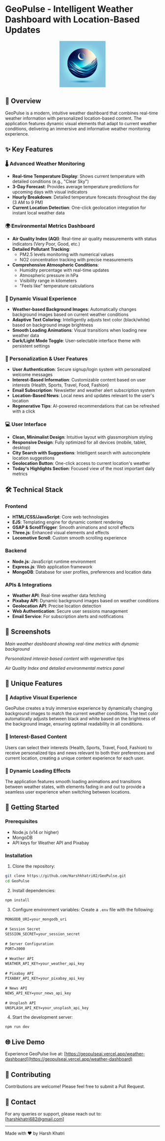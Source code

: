 # GeoPulse - Intelligent Weather Dashboard with Location-Based Updates

<div align="center">
  <img height="150" src="public/my_img/logo2.jpg"  />
</div>


## 🌟 Overview

GeoPulse is a modern, intuitive weather dashboard that combines real-time weather information with personalized location-based content. The application features dynamic visual elements that adapt to current weather conditions, delivering an immersive and informative weather monitoring experience.

## ✨ Key Features

### 🌡️ Advanced Weather Monitoring
- **Real-time Temperature Display**: Shows current temperature with detailed conditions (e.g., "Clear Sky")
- **3-Day Forecast**: Provides average temperature predictions for upcoming days with visual indicators
- **Hourly Breakdown**: Detailed temperature forecasts throughout the day (3 AM to 9 PM)
- **Current Location Detection**: One-click geolocation integration for instant local weather data

### 🌍 Environmental Metrics Dashboard
- **Air Quality Index (AQI)**: Real-time air quality measurements with status indicators (Very Poor, Good, etc.)
- **Detailed Pollutant Tracking**:
  - PM2.5 levels monitoring with numerical values
  - NO2 concentration tracking with precise measurements
- **Comprehensive Atmospheric Conditions**:
  - Humidity percentage with real-time updates
  - Atmospheric pressure in hPa
  - Visibility range in kilometers
  - "Feels like" temperature calculations

### 🎨 Dynamic Visual Experience
- **Weather-based Background Images**: Automatically changes background images based on current weather conditions
- **Adaptive Text Coloring**: Intelligently adjusts text color (black/white) based on background image brightness
- **Smooth Loading Animations**: Visual transitions when loading new weather data
- **Dark/Light Mode Toggle**: User-selectable interface theme with persistent settings

### 👤 Personalization & User Features
- **User Authentication**: Secure signup/login system with personalized welcome messages
- **Interest-Based Information**: Customizable content based on user interests (Health, Sports, Travel, Food, Fashion)
- **Email Subscription**: Newsletter and weather alert subscription system
- **Location-Based News**: Local news and updates relevant to the user's location
- **Regenerative Tips**: AI-powered recommendations that can be refreshed with a click

### 💻 User Interface
- **Clean, Minimalist Design**: Intuitive layout with glassmorphism styling
- **Responsive Design**: Fully optimized for all devices (mobile, tablet, desktop)
- **City Search with Suggestions**: Intelligent search with autocomplete location suggestions
- **Geolocation Button**: One-click access to current location's weather
- **Today's Highlights Section**: Focused view of the most important daily metrics

## 🛠️ Technical Stack

### Frontend
- **HTML/CSS/JavaScript**: Core web technologies
- **EJS**: Templating engine for dynamic content rendering
- **GSAP & ScrollTrigger**: Smooth animations and scroll effects
- **Three.js**: Enhanced visual elements and effects
- **Locomotive Scroll**: Custom smooth scrolling experience

### Backend
- **Node.js**: JavaScript runtime environment
- **Express.js**: Web application framework
- **MongoDB**: Database for user profiles, preferences and location data

### APIs & Integrations
- **Weather API**: Real-time weather data fetching
- **Pixabay API**: Dynamic background images based on weather conditions
- **Geolocation API**: Precise location detection
- **Web Authentication**: Secure user sessions management
- **Email Service**: For subscription alerts and notifications

## 📸 Screenshots

*Main weather dashboard showing real-time metrics with dynamic background*

*Personalized interest-based content with regenerative tips*

*Air Quality Index and detailed environmental metrics panel*

## 🌟 Unique Features

### 📍 Adaptive Visual Experience
GeoPulse creates a truly immersive experience by dynamically changing background images to match the current weather conditions. The text color automatically adjusts between black and white based on the brightness of the background image, ensuring optimal readability in all conditions.

### 🧩 Interest-Based Content
Users can select their interests (Health, Sports, Travel, Food, Fashion) to receive personalized tips and news relevant to both their preferences and current location, creating a unique content experience for each user.

### 🔄 Dynamic Loading Effects
The application features smooth loading animations and transitions between weather states, with elements fading in and out to provide a seamless user experience when switching between locations.

## 🚀 Getting Started

### Prerequisites
- Node.js (v14 or higher)
- MongoDB
- API keys for Weather API and Pixabay

### Installation

1. Clone the repository:
```bash
git clone https://github.com/Harshkhatri02/GeoPulse.git
cd GeoPulse
```

2. Install dependencies:
```bash
npm install
```

3. Configure environment variables:
Create a `.env` file with the following:
```env# MongoDB Connection
MONGODB_URI=your_mongodb_uri

# Session Secret
SESSION_SECRET=your_session_secret

# Server Configuration
PORT=3000

# Weather API
WEATHER_API_KEY=your_weather_api_key

# Pixabay API
PIXABAY_API_KEY=your_pixabay_api_key

# News API
NEWS_API_KEY=your_news_api_key

# Unsplash API
UNSPLASH_API_KEY=your_unsplash_api_key
```

4. Start the development server:
```bash
npm run dev
```

## 🌐 Live Demo

Experience GeoPulse live at: [https://geopulseai.vercel.app/weather-dashboard](https://geopulseai.vercel.app/weather-dashboard)

## 🤝 Contributing

Contributions are welcome! Please feel free to submit a Pull Request.

## 📧 Contact

For any queries or support, please reach out to:
[harshkhatri682@gmail.com]

---

Made with ❤️ by Harsh Khatri
